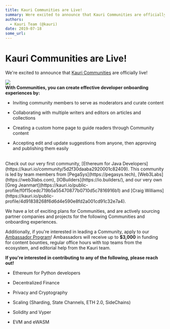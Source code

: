 ```yaml
---
title: Kauri Communities are Live!
summary: Were excited to announce that Kauri Communities are officially live! With Communities, you can create effective developer onboarding experiences by- Inviting community members to serve as moderators and curate content Collaborating with multiple writers and editors on articles and collections Creating a custom home page to guide readers through Community content Accepting edit and update suggestions from anyone, then approving and publishing them easily Check out our very first community, Ethere
authors:
  - Kauri Team (@kauri)
date: 2019-07-18
some_url: 
---
```


# Kauri Communities are Live!


We're excited to announce that [Kauri Communities](https://kauri.io/article/33d197077e5440d195a8ab76a7ba46d9) are officially live!

![](https://api.kauri.io:443/ipfs/QmSuWDfzqu4GkN4AQ9bJ9xTDTHVqPhQBGKgXH3hccvT3BZ)
<br>
**With Communities, you can create effective developer onboarding experiences by:**

* Inviting community members to serve as moderators and curate content

* Collaborating with multiple writers and editors on articles and collections

* Creating a custom home page to guide readers through Community content

* Accepting edit and update suggestions from anyone, then approving and publishing them easily

<br>
Check out our very first community, [Ethereum for Java Developers](https://kauri.io/community/5d2f30daaba2920001c82409). This community is led by team members from [PegaSys](https://pegasys.tech),  [Web3Labs](https://web3labs.com),  [IOBuilders](https://io.builders/), and our very own [Greg Jeanmart](https://kauri.io/public-profile/f0f15cedc719b5a55470877b0710d5c7816916b1) and [Craig Williams](https://kauri.io/public-profile/4d91838268f6d6d4e590e8fd2a001cd91c32e7a4). 

We have a lot of exciting plans for Communities, and are actively sourcing partner companies and projects for the following Communities and onboarding experiences. 

Additionally, if you're interested in leading a Community, apply to our [Ambassador Program](https://kauri.io/article/2c51067790da43a2be61650d7c03bd68)! Ambassadors will receive up to **$3,000** in funding for content bounties, regular office hours with top teams from the ecosystem, and editorial help from the Kauri team.

**If you're interested in contributing to any of the following, please reach out!**

* Ethereum for Python developers

* Decentralized Finance

* Privacy and Cryptography

* Scaling (Sharding, State Channels, ETH 2.0, SideChains)

* Solidity and Vyper

* EVM and eWASM





